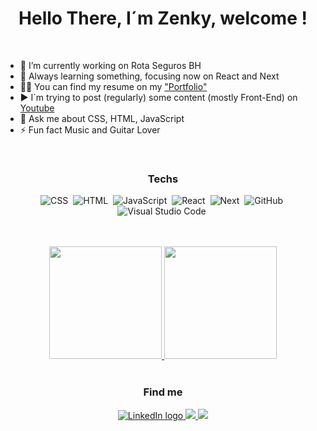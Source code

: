 <h1 align='center'> Hello There, I´m Zenky, welcome ! </h1>
<br />

* 🔭 I’m currently working on Rota Seguros BH <br>
* 🌱 Always learning something, focusing now on React and Next <br>
* 👨‍💻 You can find my resume on my ["Portfolio"](https://www.bzenky.com) <br>
* ▶️ I´m trying to post (regularly) some content (mostly Front-End) on [Youtube](https://www.youtube.com/channel/UCCe8rx30_1ZJ6M4oPzSJHiA) <br>
* 💬 Ask me about CSS, HTML, JavaScript <br>
* ⚡ Fun fact Music and Guitar Lover

 
<br /> 

<h3 align='center'> Techs </h3>
 
<div align='center'>
 
 ![CSS](https://img.shields.io/badge/CSS3-1572B6?style=for-the-badge&logo=css3&logoColor=white)&nbsp;
 ![HTML](https://img.shields.io/badge/HTML5-E34F26?style=for-the-badge&logo=html5&logoColor=white)&nbsp;
 ![JavaScript](https://img.shields.io/badge/JavaScript-323330?style=for-the-badge&logo=javascript&logoColor=F7DF1E)&nbsp;
 ![React](https://img.shields.io/badge/React-20232A?style=for-the-badge&logo=react&logoColor=61DAFB)&nbsp;
 ![Next](https://img.shields.io/badge/next.js-000000?style=for-the-badge&logo=nextdotjs&logoColor=white)&nbsp;
 ![GitHub](https://img.shields.io/badge/GitHub-100000?style=for-the-badge&logo=github&logoColor=white)&nbsp;
 ![Visual Studio Code](https://img.shields.io/badge/Visual_Studio_Code-0078D4?style=for-the-badge&logo=visual%20studio%20code&logoColor=white)&nbsp;
 
</div>
 
 </h2>

 
<br />
<br />
 
 <div align='center'> 
  <a href="https://github.com/bzenky">
   <img height="180em" src="https://github-readme-stats.vercel.app/api?username=bzenky&show_icons=true&theme=tokyonight&include_all_commits=true&count_private=true"/>
   <img height="180em" src="https://github-readme-stats.vercel.app/api/top-langs/?username=bzenky&layout=compact&langs_count=16&theme=tokyonight"/>
  </a>
</div>

<br />
 
<h3 align='center'> Find me </h3>

<p align='center'>
 <a href = "https://www.linkedin.com/in/bzenky/" target="_blank">
  <img src="https://img.shields.io/badge/-LinkedIn-%230077B5?style=for-the-badge&logo=linkedin&logoColor=white" alt="LinkedIn logo" />
 </a>

 <a href="https://www.youtube.com/channel/UCCe8rx30_1ZJ6M4oPzSJHiA" target="_blank">
  <img src="https://img.shields.io/badge/YouTube-FF0000?style=for-the-badge&logo=youtube&logoColor=white">
 </a>

 <a href="https://www.twitter.com/zenky" target="_blank">
  <img src="https://img.shields.io/badge/-Twitter-blueviolet?style=for-the-badge&logo=twitter&logoColor=white">
 </a>
</p>

